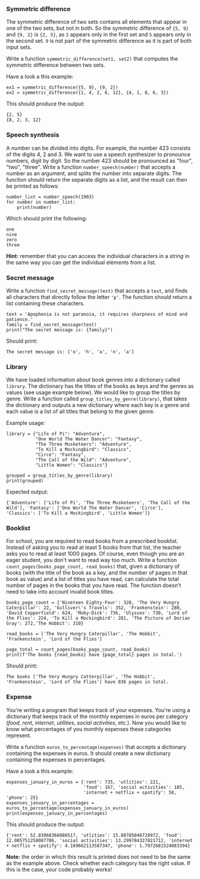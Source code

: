 ### Symmetric difference

The symmetric difference of two sets contains all elements that appear in one of the two sets, but not in both. So the symmetric difference of `{5, 9}` and `{9, 2}` is `{2, 5}`, as `2` appears only in the first set and `5` appears only in the second set. `9` is not part of the symmetric difference as it is part of both input sets.

Write a function `symmetric_difference(set1, set2)` that computes the symmetric difference between two sets.

Have a look a this example:

    ex1 = symmetric_difference({5, 9}, {9, 2})
    ex2 = symmetric_difference({1, 4, 2, 6, 12}, {4, 1, 8, 6, 3})

This should produce the output:

    {2, 5}
    {8, 2, 3, 12}

### Speech synthesis

A number can be divided into digits. For example, the number 423 consists of the digits 4, 2 and 3. We want to use a speech synthesizer to pronounce numbers, digit by digit. So the number 423 should be pronounced as "four", "two", "three". Write a function `number_speech(number)` that accepts a number as an argument, and splits the number into separate digits. The function should return the separate digits as a list, and the result can then be printed as follows:

    number_list = number_speech(1903)
    for number in number_list:
        print(number)

Which should print the following:

    one
    nine
    zero
    three

**Hint:** remember that you can access the individual characters in a _string_ in the same way you can get the individual elements from a list.

### Secret message

Write a function `find_secret_message(text)` that accepts a `text`, and finds all characters that directly follow the letter `'p'`. The function should return a list containing these characters.

    text = 'Apophenia is not paranoia, it requires sharpness of mind and patience.'
    family = find_secret_message(text)
    print("The secret message is: {family}")

Should print:

    The secret message is: ['o', 'h', 'a', 'n', 'a']

### Library

We have loaded information about book genres into a dictionary called `library`. The dictionary has the titles of the books as keys and the genres as values (see usage example below). We would like to group the titles by genre. Write a function called `group_titles_by_genre(library)`, that takes the dictionary and outputs a new dictionary where each key is a genre and each value is a list of all titles that belong to the given genre.

Example usage:

    library = {"Life of Pi": "Adventure",
               "One World The Water Dancer": "Fantasy",
               "The Three Musketeers": "Adventure",
               "To Kill a Mockingbird": "Classics",
               "Circe": "Fantasy",
               "The Call of the Wild": "Adventure",
               "Little Women": "Classics"}

    grouped = group_titles_by_genre(library)
    print(grouped)

Expected output:

    {'Adventure': ['Life of Pi', 'The Three Musketeers', 'The Call of the Wild'], 'Fantasy': ['One World The Water Dancer', 'Circe'], 'Classics': ['To Kill a Mockingbird', 'Little Women']}

### Booklist

For school, you are required to read books from a prescribed booklist. Instead of asking you to read at least 5 books from that list, the teacher asks you to read at least 1000 pages. Of course, even though you are an eager student, you don't want to read way too much. Write a function `count_pages(books_page_count, read_books)` that, given a dictionary of books (with the title of the book as a key, and the number of pages in that book as value) and a list of titles you have read, can calculate the total number of pages in the books that you have read. The function doesn't need to take into account invalid book titles.

    books_page_count = {'Nineteen Eighty-Four': 328, 'The Very Hungry Caterpillar': 22, 'Gulliver\'s Travels': 352, 'Frankenstein': 280, 'David Copperfield': 624, 'Moby-Dick': 736, 'Ulysses': 730, 'Lord of the Flies': 224, 'To Kill a Mockingbird': 281, 'The Picture of Dorian Gray': 272,'The Hobbit': 310}

    read_books = ['The Very Hungry Caterpillar', 'The Hobbit', 'Frankenstein', 'Lord of the Flies']

    page_total = count_pages(books_page_count, read_books)
    print(f'The books {read_books} have {page_total} pages in total.')


Should print:

    The books ['The Very Hungry Catterpillar', 'The Hobbit', 'Frankenstein', 'Lord of the Flies'] have 836 pages in total.


### Expense

You're writing a program that keeps track of your expenses. You're using a dictionary that keeps track of the monthly expenses in euros per category (_food_, _rent_, _internet_, _utilities_, _social activities_, etc.). Now you would like to know what percentages of you monthly expenses these categories represent.

Write a function  `euros_to_percentage(expenses)` that accepts a dictionary containing the expenses in euros. It should create a new dictionary containing the expenses in percentages.

Have a look a this example:

    expenses_january_in_euros = {'rent': 735, 'utlities': 221,
                                 'food': 167, 'social activities': 185,
                                 'internet + netflix + spotify': 58, 'phone': 25}
    expenses_january_in_percentages = euros_to_percentage(expenses_january_in_euros)
    print(expenses_january_in_percentages)

This should produce the output:


    {'rent': 52.83968368080517, 'utlities': 15.88785046728972, 'food': 12.005751258087706, 'social activities': 13.299784327821712, 'internet + netflix + spotify': 4.169662113587347, 'phone': 1.7972681524083394}


**Note:** the order in which this result is printed does not need to be the same as the example above. Check whether each category has the right value. If this is the case, your code probably works!
